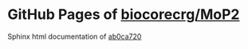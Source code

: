 GitHub Pages of [biocorecrg/MoP2](https://github.com/biocorecrg/MoP2.git)
===
Sphinx html documentation of [ab0ca720](https://github.com/biocorecrg/MoP2/tree/ab0ca7204b13a09a2a126e428e1ea79bfbb9ece9)
